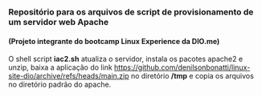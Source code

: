 ### Repositório para os arquivos de script de provisionamento de um servidor web Apache
#### (Projeto integrante do bootcamp Linux Experience da DIO.me)

O shell script **iac2.sh** atualiza o servidor, instala os pacotes apache2 e unzip, baixa a aplicação do link https://github.com/denilsonbonatti/linux-site-dio/archive/refs/heads/main.zip no diretório **/tmp** e copia os arquivos no diretório padrão do apache.